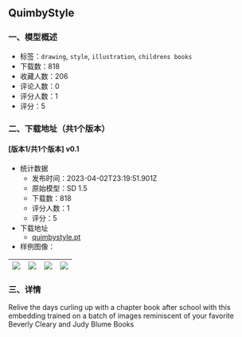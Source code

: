 ## QuimbyStyle
### 一、模型概述

- 标签：`drawing`, `style`, `illustration`, `childrens books`
- 下载数：818
- 收藏人数：206
- 评论人数：0
- 评分人数：1
- 评分：5

### 二、下载地址（共1个版本）

#### [版本1/共1个版本] v0.1

- 统计数据
  - 发布时间：2023-04-02T23:19:51.901Z
  - 原始模型：SD 1.5
  - 下载数：818
  - 评分人数：1
  - 评分：5
- 下载地址
  - [quimbystyle.pt](https://civitai.com/api/download/models/34065)
- 样例图像：

| <img src="https://image.civitai.com/xG1nkqKTMzGDvpLrqFT7WA/46a37e08-a144-46aa-1f11-69a478418900/width=450/388966.jpeg" /> | <img src="https://image.civitai.com/xG1nkqKTMzGDvpLrqFT7WA/d9404388-b6f6-45e4-7729-cba556456800/width=450/388980.jpeg" /> | <img src="https://image.civitai.com/xG1nkqKTMzGDvpLrqFT7WA/38bde539-798d-4fe3-d780-b116b4e50800/width=450/388979.jpeg" /> | <img src="https://image.civitai.com/xG1nkqKTMzGDvpLrqFT7WA/555ad506-d524-4b1f-b2fb-df79cacbcb00/width=450/388978.jpeg" /> |
| ---- | ---- | ---- | ---- |


### 三、详情
<p>Relive the days curling up with a chapter book after school with this embedding trained on a batch of images reminiscent of your favorite Beverly Cleary and Judy Blume Books</p>
